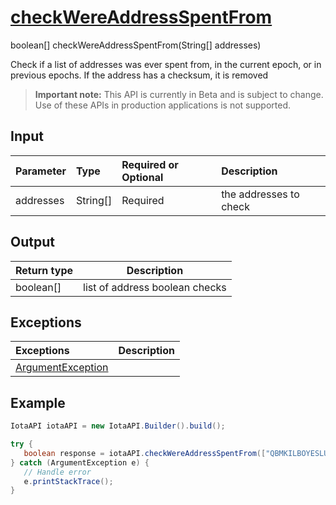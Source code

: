 
# [checkWereAddressSpentFrom](https://github.com/iotaledger/iota-java/blob/dev/jota/src/main/java/jota/IotaAPI.java#L823)
 boolean[] checkWereAddressSpentFrom(String[] addresses)

Check if a list of addresses was ever spent from, in the current epoch, or in previous epochs.  If the address has a checksum, it is removed
> **Important note:** This API is currently in Beta and is subject to change. Use of these APIs in production applications is not supported.

## Input
| Parameter       | Type | Required or Optional | Description |
|:---------------|:--------|:--------| :--------|
| addresses | String[] | Required | the addresses to check |
    
## Output
| Return type | Description |
|--|--|
| boolean[]  | list of address boolean checks |

## Exceptions
| Exceptions     | Description |
|:---------------|:--------|
| [ArgumentException](https://github.com/iotaledger/iota-java/blob/dev/jota/src/main/java/jota/error/ArgumentException.java) |  |


 ## Example
 
 ```Java
 IotaAPI iotaAPI = new IotaAPI.Builder().build();

try { 
    boolean response = iotaAPI.checkWereAddressSpentFrom(["QBMKILBOYESLUCXMNIQIBBOICSRWMO9PMY99YHPACWLFPXLCVAELQZNRFLJPGDHWZHGIQYDG9JLREW99WOEWUXYVLVRXPXJJWSY9LCGSRYKLPZRSEHKKYNBSD9ESNDN9YUPBOGBXOBPOKASLNUEHANHCNWD99GLLMF", "RUKJQZIQHBSPRVRFOQMPIZOTP9FGQBVREIVLYL9HBSMTJCKBNLARQNLVWMEFAJQSEHVZPI9XRPJAKDAHOVRBMRUKREZWXVJEZGXIPREGDPWNFZDWIEPNDLNAN9CGEKEGUPIQNVC9KZGLUISHLZMOQGIHVJOZRRULGG"]);
} catch (ArgumentException e) { 
    // Handle error
    e.printStackTrace(); 
}
 ```
